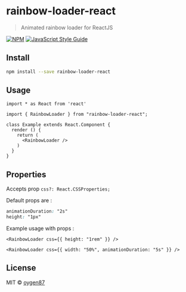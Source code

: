 # rainbow-loader-react

> Animated rainbow loader for ReactJS

[![NPM](https://img.shields.io/npm/v/rainbow-loader-react.svg)](https://www.npmjs.com/package/rainbow-loader-react) [![JavaScript Style Guide](https://img.shields.io/badge/code_style-standard-brightgreen.svg)](https://standardjs.com)

## Install

```bash
npm install --save rainbow-loader-react
```

## Usage

```tsx
import * as React from 'react'

import { RainbowLoader } from "rainbow-loader-react";

class Example extends React.Component {
  render () {
    return (
      <RainbowLoader />
    )
  }
}
```

## Properties

Accepts prop `css?: React.CSSProperties;`

Default props are :

```css
animationDuration: "2s"
height: "1px"
```

Example usage with props :

```tsx
<RainbowLoader css={{ height: "1rem" }} />
```

```tsx
<RainbowLoader css={{ width: "50%", animationDuration: "5s" }} />
```

## License

MIT © [oygen87](https://github.com/oygen87)
